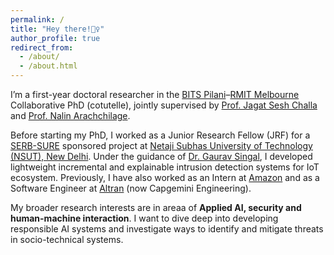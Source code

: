 ```yaml
---
permalink: /
title: "Hey there!🙋‍♀️"
author_profile: true
redirect_from: 
  - /about/
  - /about.html
---
```


I’m a first-year doctoral researcher in the [BITS Pilani](https://www.bits-pilani.ac.in/)–[RMIT Melbourne](https://www.rmit.edu.au/) Collaborative PhD (cotutelle), jointly supervised by [Prof. Jagat Sesh Challa](https://www.bits-pilani.ac.in/pilani/jagat-sesh-challa/) and [Prof. Nalin Arachchilage](https://www.rmit.edu.au/profiles/g/nalin-arachchilage).

Before starting my PhD, I worked as a Junior Research Fellow (JRF) for a [SERB-SURE](https://anrfonline.in/ANRF/Sure) sponsored project at [Netaji Subhas University of Technology (NSUT), New Delhi](http://nsut.ac.in/en/home).  Under the guidance of [Dr. Gaurav Singal](https://scholar.google.co.in/citations?hl=en&user=475X_4QAAAAJ&view_op=list_works), I developed lightweight incremental and explainable intrusion detection systems for IoT ecosystem. Previously, I have also worked as an Intern at [Amazon](https://amazon.jobs/content/en/teams/transportation-shipping-logistics/wwrr) and as a Software Engineer at [Altran](https://www.capgemini.com/about-us/who-we-are/our-brands/capgemini-engineering/) (now Capgemini Engineering). 

My broader research interests are in areaa of **Applied AI, security and human-machine interaction**. I want to dive deep into developing responsible AI systems and investigate ways to identify and mitigate threats in socio-technical systems.  



